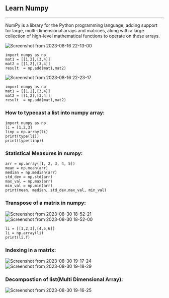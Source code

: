 ## Learn Numpy
<hr>
NumPy is a library for the Python programming language, adding support for large, multi-dimensional arrays and matrices, 
along with a large collection of high-level mathematical functions to operate on these arrays.


![Screenshot from 2023-08-16 22-13-00](https://github.com/chanakyavasantha/DATA-SCIENCE/assets/93817654/02cca0c7-24c7-45d4-ab66-ea5e613c72be)

```
import numpy as np
mat1 = [[1,2],[3,4]]
mat2 = [[1,2],[3,4]]
result  = np.add(mat1,mat2)
````

![Screenshot from 2023-08-16 22-23-17](https://github.com/chanakyavasantha/DATA-SCIENCE/assets/93817654/d2485e60-2a49-40ca-9cea-d321a1848d34)
```
import numpy as np
mat1 = [[1,2],[3,4]]
mat2 = [[1,2],[3,4]]
result  = np.add(mat1,mat2)
```

### How to typecast a list into numpy array:
```
import numpy as np
li = [1,2,3]
linp = np.array(li)
print(type(li))
print(type(linp))
```
### Statistical Measures in numpy:
```
arr = np.array([1, 2, 3, 4, 5])
mean = np.mean(arr)
median = np.median(arr)
std_dev = np.std(arr)
max_val = np.max(arr)
min_val = np.min(arr)
print(mean, median, std_dev,max_val, min_val)
```
### Transpose of a matrix in numpy:
![Screenshot from 2023-08-30 18-52-21](https://github.com/chanakyavasantha/DATA-SCIENCE/assets/93817654/1a8f2ffb-0942-4868-b41a-95d87ba47267)
![Screenshot from 2023-08-30 18-52-00](https://github.com/chanakyavasantha/DATA-SCIENCE/assets/93817654/8ee46946-f030-4bf9-aed9-2bbbf29a5818)
```
li = [[1,2,3],[4,5,6]]
li = np.array(li)
print(li.T)
```

### Indexing in a matrix:
![Screenshot from 2023-08-30 19-17-24](https://github.com/chanakyavasantha/DATA-SCIENCE/assets/93817654/d0cced63-f0bf-4d44-a456-ff82807eb0b6)
![Screenshot from 2023-08-30 19-18-29](https://github.com/chanakyavasantha/DATA-SCIENCE/assets/93817654/97555536-c7fa-4cd4-83ab-839086961149)


### Decompostion of list(Multi Dimensional Array):
![Screenshot from 2023-08-30 19-16-25](https://github.com/chanakyavasantha/DATA-SCIENCE/assets/93817654/5ab710e5-c195-431c-b630-4406a8df8eeb)





